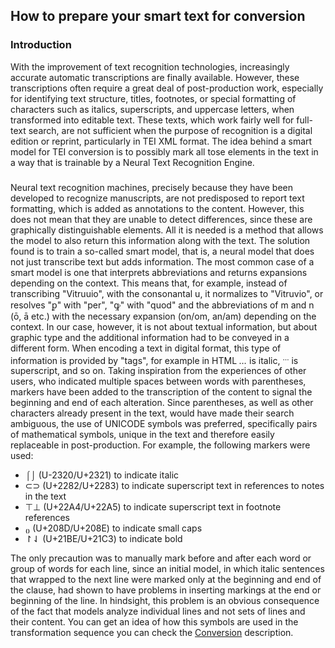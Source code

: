 ## How to prepare your smart text for conversion
### Introduction
With the improvement of text recognition technologies, increasingly accurate automatic transcriptions are finally available. However, these transcriptions often require a great deal of post-production work, especially for identifying text structure, titles, footnotes, or special formatting of characters such as italics, superscripts, and uppercase letters, when transformed into editable text. These texts, which work fairly well for full-text search, are not sufficient when the purpose of recognition is a digital edition or reprint, particularly in TEI XML format.
The idea behind a smart model for TEI conversion is to possibly mark all tose elements in the text in a way that is trainable by a Neural Text Recognition Engine.
### 
Neural text recognition machines, precisely because they have been developed to recognize manuscripts, are not predisposed to report text formatting, which is added as annotations to the content. However, this does not mean that they are unable to detect differences, since these are graphically distinguishable elements. All it is needed is a method that allows the model to also return this information along with the text. The solution found is to train a so-called smart model, that is, a neural model that does not just transcribe text but adds information. The most common case of a smart model is one that interprets abbreviations and returns expansions depending on the context. This means that, for example, instead of transcribing "Vitruuio", with the consonantal u, it normalizes to "Vitruvio", or resolves "ꝑ" with "per", "ꝙ" with "quod" and the abbreviations of m and n (ō, ā etc.) with the necessary expansion (on/om, an/am) depending on the context. In our case, however, it is not about textual information, but about graphic type and the additional information had to be conveyed in a different form. When encoding a text in digital format, this type of information is provided by "tags", for example in HTML <i>…</i> is italic, <sup>…</sup> is superscript, and so on. Taking inspiration from the experiences of other users, who indicated multiple spaces between words with parentheses, markers have been added to the transcription of the content to signal the beginning and end of each alteration. Since parentheses, as well as other characters already present in the text, would have made their search ambiguous, the use of UNICODE symbols was preferred, specifically pairs of mathematical symbols, unique in the text and therefore easily replaceable in post-production.
For example, the following markers were used:

- ⌠⌡ (U-2320/U+2321) to indicate italic
- ⊂⊃ (U+2282/U+2283) to indicate superscript text in references to notes in the text
- ⊤⊥ (U+22A4/U+22A5) to indicate superscript text in footnote references
- ₍₎ (U+208D/U+208E) to indicate small caps
- ↾⇃ (U+21BE/U+21C3) to indicate bold

The only precaution was to manually mark before and after each word or group of words for each line, since an initial model, in which italic sentences that wrapped to the next line were marked only at the beginning and end of the clause, had shown to have problems in inserting markings at the end or beginning of the line. In hindsight, this problem is an obvious consequence of the fact that models analyze individual lines and not sets of lines and their content.
You can get an idea of how this symbols are used in the transformation sequence you can check the [Conversion](../Conversion/README.md) description.
